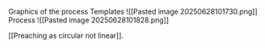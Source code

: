 Graphics of the process 
	Templates
		![[Pasted image 20250628101730.png]]
	Process
			![[Pasted image 20250628101828.png]]

[[Preaching as circular not linear]].